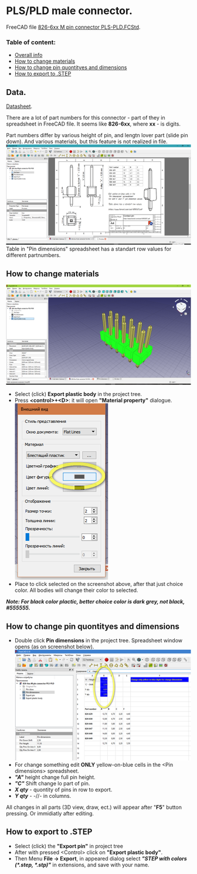 # PLS/PLD male connector.

FreeCAD file [826-6xx M pin connector PLS-PLD.FCStd](https://github.com/lugovskovp/FreeCAD-.step/blob/master/content/826-6xx%20M%20pin%20connector%20PLS-PLD.FCStd).



### Table of content:

- [Overall info](#data)
- [How to change materials](#how-to-change-materials)
- [How to change pin quontityes and dimensions](#how-to-export-to-step)
- [How to export to .STEP](#how-to-change-pin-quontityes-and-dimensions)



## Data.

[Datasheet](http://www.farnell.com/datasheets/32535.pdf).

There are a lot of part numbers for this connector - part of they in spreadsheet in FreeCAD file. It seems like **826-6xx**, where **xx** - is digits.

Part numbers differ by various height of pin, and lengtn lover part (slide pin down). And various materials, but this feature is not realized in file.
![Drawing](https://github.com/lugovskovp/FreeCAD-.step/blob/master/pix/17.02.19.png)
Table in "Pin dimensions" spreadsheet has a standart row values for different partnumbers.


## How to change materials
 ![Export plastic body](https://github.com/lugovskovp/FreeCAD-.step/blob/master/pix/15.53.41.png)
- Select (click) **Export plastic body** in the project tree.
- Press **&lt;control&gt;+&lt;D&gt;**: it will open **"Material property"** dialogue. ![Material property](https://github.com/lugovskovp/FreeCAD-.step/blob/master/pix/22.55.08.png)
- Place to click selected on the screenshot above, after that just choice color. All bodies will change their color to selected.

***Note: For black color plactic, better choice color is dark grey, not black, #555555.***



## How to change pin quontityes and dimensions

- Double click **Pin dimensions** in the project tree. Spreadsheet window opens (as on screenshot below).![Spreadsheet window](https://github.com/lugovskovp/FreeCAD-.step/blob/master/pix/16.25.07.png) 
- For change something edit **ONLY** yellow-on-blue cells in the &lt;Pin dimensions&gt; spreadsheet.
- ***"A"*** height change full pin height.
- ***"C"*** Shift change lo part of pin.
- ***X qty*** - quontity of pins in row to export.
- ***Y qty*** - -//- in columns.

All changes in all parts (3D view, draw, ect.) will appear after "**F5**" button pressing. Or immidiatly after editing.



## How to export to .STEP

- Select (click) the **"Export pin"** in project tree
- After with pressed &lt;Control&gt; click on **"Export plastic body"**.
- Then Menu **File -> Export**, in appeared dialog select ***"STEP with colors (\*.step, \*.stp)"*** in extensions, and save with your name.






